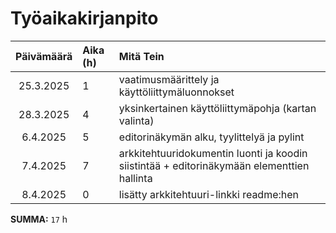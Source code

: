 # Työaikakirjanpito

| Päivämäärä | Aika (h) | Mitä Tein  |
| :---------:|:---------| :--------- |
| 25.3.2025 | 1 | vaatimusmäärittely ja käyttöliittymäluonnokset |
| 28.3.2025 | 4 | yksinkertainen käyttöliittymäpohja (kartan valinta) |
| 6.4.2025 | 5 | editorinäkymän alku, tyylittelyä ja pylint |
| 7.4.2025 | 7 | arkkitehtuuridokumentin luonti ja koodin siistintää + editorinäkymään elementtien hallinta |
| 8.4.2025 | 0 | lisätty arkkitehtuuri-linkki readme:hen |

**SUMMA:** `17` h

